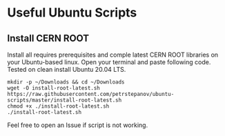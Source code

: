 # Useful Ubuntu Scripts

## Install CERN ROOT

Install all requires prerequisites and comple latest CERN ROOT libraries on your Ubuntu-based linux. Open your terminal and paste following code. Tested on clean install Ubuntu 20.04 LTS.

```
mkdir -p ~/Downloads && cd ~/Downloads
wget -O install-root-latest.sh https://raw.githubusercontent.com/petrstepanov/ubuntu-scripts/master/install-root-latest.sh
chmod +x ./install-root-latest.sh
./install-root-latest.sh
```
Feel free to open an Issue if script is not working.
